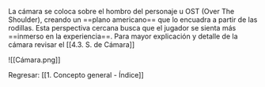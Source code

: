 
La cámara se coloca sobre el hombro del personaje u OST (Over The Shoulder), creando un ==plano americano== que lo encuadra a partir de las rodillas. Esta perspectiva cercana busca que el jugador se sienta más ==inmerso en la experiencia==. Para mayor explicación y detalle de la cámara revisar el [[4.3. S. de Cámara]]

![[Cámara.png]]


Regresar: [[1. Concepto general - Índice]]